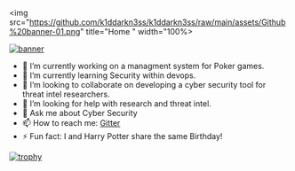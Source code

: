 <img src="https://github.com/k1ddarkn3ss/k1ddarkn3ss/raw/main/assets/Github%20banner-01.png" title="Home " width="100%>
<!--
**k1ddarkn3ss/k1ddarkn3ss** is a ✨ _special_ ✨ repository because its `README.md` (this file) appears on your GitHub profile. --->

[![banner](https://github.com/k1ddarkn3ss/k1ddarkn3ss/raw/main/assets/Github%20banner-01.png)](https://github.com/k1ddarkn3ss/k1ddarkn3ss/raw/main/assets/Github%20banner-01.png)

- 🔭 I’m currently working on a managment system for Poker games.
- 🌱 I’m currently learning Security within devops.
- 👯 I’m looking to collaborate on developing a cyber security tool for threat intel researchers.
- 🤔 I’m looking for help with research and threat intel.
- 💬 Ask me about Cyber Security
- 📫 How to reach me: [Gitter](https://gitter.im/k1ddarkn3ss/community)
- ⚡ Fun fact: I and Harry Potter share the same Birthday! 

[![trophy](https://github-profile-trophy.vercel.app/?username=k1ddarkn3ss&theme=onedark)](https://github.com/ryo-ma/github-profile-trophy)
